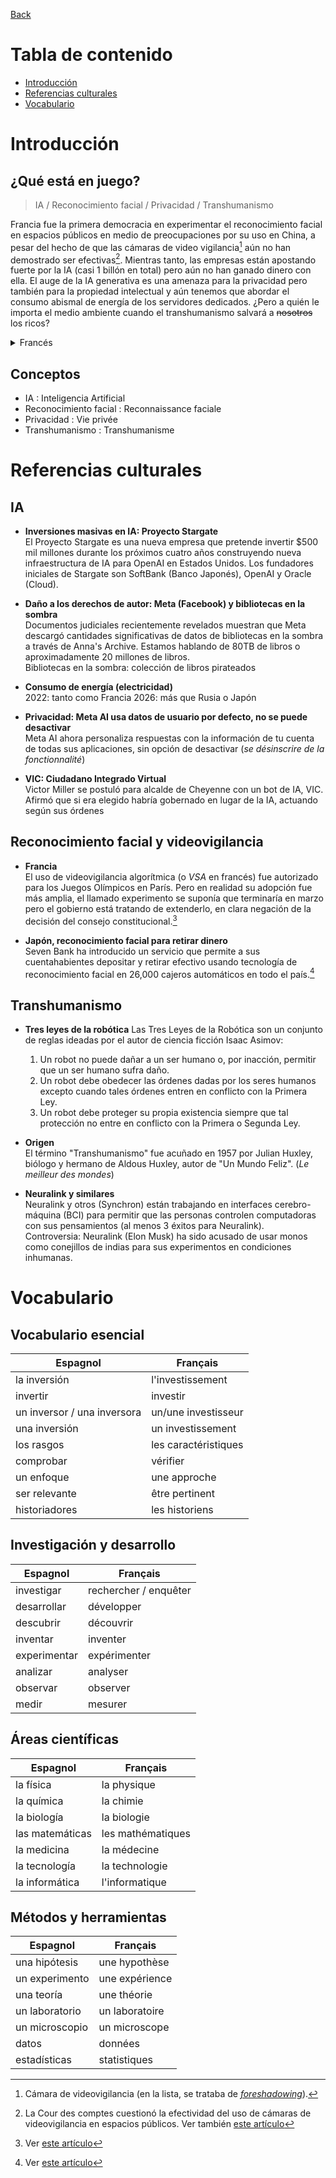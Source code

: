 [Back](../README.md)

# Tabla de contenido

* [Introducción](#introducción)
* [Referencias culturales](#referencias-culturales)
* [Vocabulario](#vocabulario)

# Introducción

## ¿Qué está en juego?

> IA / Reconocimiento facial / Privacidad / Transhumanismo

Francia fue la primera democracia en experimentar el reconocimiento facial en espacios públicos en medio de preocupaciones por su uso en China, a pesar del hecho de que las cámaras de video vigilancia[^1] aún no han demostrado ser efectivas[^2]. Mientras tanto, las empresas están apostando fuerte por la IA (casi 1 billón en total) pero aún no han ganado dinero con ella. El auge de la IA generativa es una amenaza para la privacidad pero también para la propiedad intelectual y aún tenemos que abordar el consumo abismal de energía de los servidores dedicados. ¿Pero a quién le importa el medio ambiente cuando el transhumanismo salvará a ~~nosotros~~ los ricos?
<details>
<summary>Francés</summary>

La France a été la première démocratie à expérimenter la reconnaissance faciale dans les espaces publics, et ce malgré les préoccupations concernant son utilisation en Chine, et le fait que les caméra de vidéosurveillance n'aient pas encore prouvé leur efficacité. Pendant ce temps, les entreprises misent gros sur l'IA (près de mille milliards au total) mais n'ont pas encore gagné d'argent avec. La montée de l'IA générative est une menace pour la vie privée mais aussi pour la propriété intellectuelle et on n'a même pas encore abordé la quantité astronomique d'énergie consommée par les serveurs dédiés. Mais qui se soucie de l'environnement quand le transhumanisme ~~nous~~ sauvera les riches ?

</details>

## Conceptos

* IA : Inteligencia Artificial
* Reconocimiento facial : Reconnaissance faciale
* Privacidad : Vie privée
* Transhumanismo : Transhumanisme

# Referencias culturales

## IA

* **Inversiones masivas en IA: Proyecto Stargate**  
El Proyecto Stargate es una nueva empresa que pretende invertir $500 mil millones durante los próximos cuatro años construyendo nueva infraestructura de IA para OpenAI en Estados Unidos. Los fundadores iniciales de Stargate son SoftBank (Banco Japonés), OpenAI y Oracle (Cloud).

* **Daño a los derechos de autor: Meta (Facebook) y bibliotecas en la sombra**  
Documentos judiciales recientemente revelados muestran que Meta descargó cantidades significativas de datos de bibliotecas en la sombra a través de Anna's Archive. Estamos hablando de 80TB de libros o aproximadamente 20 millones de libros.  
Bibliotecas en la sombra: colección de libros pirateados

* **Consumo de energía (electricidad)**  
2022: tanto como Francia
2026: más que Rusia o Japón

* **Privacidad: Meta AI usa datos de usuario por defecto, no se puede desactivar**  
Meta AI ahora personaliza respuestas con la información de tu cuenta de todas sus aplicaciones, sin opción de desactivar (*se désinscrire de la fonctionnalité*)  

* **VIC: Ciudadano Integrado Virtual**  
Victor Miller se postuló para alcalde de Cheyenne con un bot de IA, VIC. Afirmó que si era elegido habría gobernado en lugar de la IA, actuando según sus órdenes

## Reconocimiento facial y videovigilancia

* **Francia**  
El uso de videovigilancia algorítmica (o *VSA* en francés) fue autorizado para los Juegos Olímpicos en París. Pero en realidad su adopción fue más amplia, el llamado experimento se suponía que terminaría en marzo pero el gobierno está tratando de extenderlo, en clara negación de la decisión del consejo constitucional.[^3]

* **Japón, reconocimiento facial para retirar dinero**  
Seven Bank ha introducido un servicio que permite a sus cuentahabientes depositar y retirar efectivo usando tecnología de reconocimiento facial en 26,000 cajeros automáticos en todo el país.[^4]

## Transhumanismo

* **Tres leyes de la robótica**
Las Tres Leyes de la Robótica son un conjunto de reglas ideadas por el autor de ciencia ficción Isaac Asimov:
    1. Un robot no puede dañar a un ser humano o, por inacción, permitir que un ser humano sufra daño.
    1. Un robot debe obedecer las órdenes dadas por los seres humanos excepto cuando tales órdenes entren en conflicto con la Primera Ley.
    1. Un robot debe proteger su propia existencia siempre que tal protección no entre en conflicto con la Primera o Segunda Ley.

* **Origen**  
El término "Transhumanismo" fue acuñado en 1957 por Julian Huxley, biólogo y hermano de Aldous Huxley, autor de "Un Mundo Feliz". (*Le meilleur des mondes*)

* **Neuralink y similares**  
Neuralink y otros (Synchron) están trabajando en interfaces cerebro-máquina (BCI) para permitir que las personas controlen computadoras con sus pensamientos (al menos 3 éxitos para Neuralink).  
Controversia: Neuralink (Elon Musk) ha sido acusado de usar monos como conejillos de indias para sus experimentos en condiciones inhumanas.

# Vocabulario

## Vocabulario esencial

| Espagnol | Français |
|----------|----------|
| la inversión | l'investissement |
| invertir | investir |
| un inversor / una inversora | un/une investisseur |
| una inversión | un investissement |
| los rasgos | les caractéristiques |
| comprobar | vérifier |
| un enfoque | une approche |
| ser relevante | être pertinent |
| historiadores | les historiens |

## Investigación y desarrollo

| Espagnol | Français |
|----------|----------|
| investigar | rechercher / enquêter |
| desarrollar | développer |
| descubrir | découvrir |
| inventar | inventer |
| experimentar | expérimenter |
| analizar | analyser |
| observar | observer |
| medir | mesurer |

## Áreas científicas

| Espagnol | Français |
|----------|----------|
| la física | la physique |
| la química | la chimie |
| la biología | la biologie |
| las matemáticas | les mathématiques |
| la medicina | la médecine |
| la tecnología | la technologie |
| la informática | l'informatique |

## Métodos y herramientas

| Espagnol | Français |
|----------|----------|
| una hipótesis | une hypothèse |
| un experimento | une expérience |
| una teoría | une théorie |
| un laboratorio | un laboratoire |
| un microscopio | un microscope |
| datos | données |
| estadísticas | statistiques |

[^1]: Cámara de videovigilancia (en la lista, se trataba de [*foreshadowing*](https://fr.wikipedia.org/wiki/Foreshadowing)).
[^2]: La Cour des comptes cuestionó la efectividad del uso de cámaras de videovigilancia en espacios públicos. Ver también [este artículo](https://www.lemonde.fr/societe/article/2022/02/10/la-videosurveillance-a-paris-critiquee-par-la-cour-des-comptes_6113170_3224.html)
[^3]: Ver [este artículo](https://www.laquadrature.net/2025/02/07/vsa-jusquen-2027-quand-le-gouvernement-ose-tout/)
[^4]: Ver [este artículo](https://www.japantimes.co.jp/news/2022/02/07/business/seven-bank-facial-recognition/)
